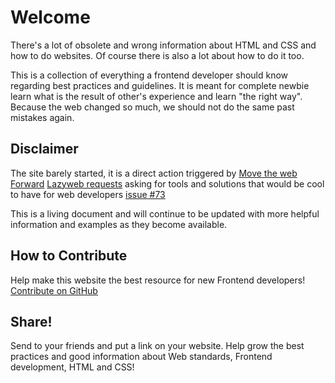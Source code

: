 # Welcome

There's a lot of obsolete and wrong information about HTML and CSS and how to do websites. Of course there is also a lot about how to do it too.

This is a collection of everything a frontend developer should know regarding best practices and guidelines. It is meant for complete newbie learn what is the result of other's experience and learn "the right way". Because the web changed so much, we should not do the same past mistakes again.

## Disclaimer

The site barely started, it is a direct action triggered by [Move the web Forward](http://movethewebforward.org/) [Lazyweb requests](https://github.com/h5bp/lazyweb-requests/issues?state=open) asking for tools and solutions that would be cool to have for web developers [issue #73](https://github.com/h5bp/lazyweb-requests/issues/73)

This is a living document and will continue to be updated with more helpful information and examples as they become available.

## How to Contribute

Help make this website the best resource for new Frontend developers! [Contribute on GitHub][1]

## Share!

Send to your friends and put a link on your website. Help grow the best practices and good information about Web standards, Frontend development, HTML and CSS!

[1]: https://github.com/renoirb/htmlcsstherighhtway/

